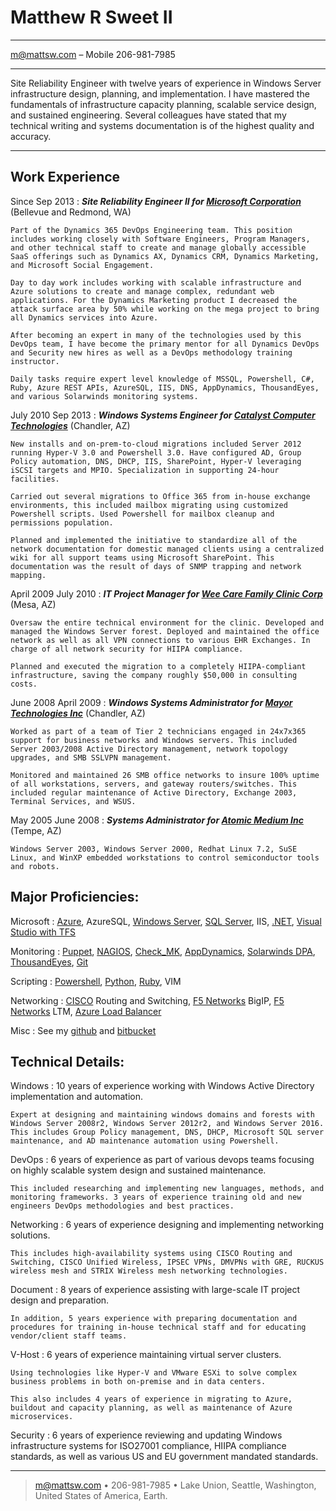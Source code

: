 Matthew R Sweet II
=========================

----

<m@mattsw.com> – Mobile 206-981-7985

----

Site Reliability Engineer with twelve years of experience in Windows Server infrastructure design, planning, and implementation. I have mastered the fundamentals of infrastructure capacity planning, scalable service design, and sustained engineering. Several colleagues have stated that my technical writing and systems documentation is of the highest quality and accuracy.

----

Work Experience
--------------------

Since Sep 2013
:   ***Site Reliability Engineer II for [Microsoft Corporation](https://www.microsoft.com/en-us/dynamics365/home/)***
    (Bellevue and Redmond, WA)

    Part of the Dynamics 365 DevOps Engineering team. This position includes working closely with Software Engineers, Program Managers, and other technical staff to create and manage globally accessible SaaS offerings such as Dynamics AX, Dynamics CRM, Dynamics Marketing, and Microsoft Social Engagement.
	
	Day to day work includes working with scalable infrastructure and Azure solutions to create and manage complex, redundant web applications. For the Dynamics Marketing product I decreased the attack surface area by 50% while working on the mega project to bring all Dynamics services into Azure.

	After becoming an expert in many of the technologies used by this DevOps team, I have become the primary mentor for all Dynamics DevOps and Security new hires as well as a DevOps methodology training instructor.
	
	Daily tasks require expert level knowledge of MSSQL, Powershell, C#, Ruby, Azure REST APIs, AzureSQL, IIS, DNS, AppDynamics, ThousandEyes, and various Solarwinds monitoring systems.

July 2010 Sep 2013
:   ***Windows Systems Engineer for [Catalyst Computer Technologies](http://www.cct247.com)***
    (Chandler, AZ)

    New installs and on-prem-to-cloud migrations included Server 2012 running Hyper-V 3.0 and Powershell 3.0. Have configured AD, Group Policy automation, DNS, DHCP, IIS, SharePoint, Hyper-V leveraging iSCSI targets and MPIO. Specialization in supporting 24-hour facilities.
    
    Carried out several migrations to Office 365 from in-house exchange environments, this included mailbox migrating using customized Powershell scripts. Used Powershell for mailbox cleanup and permissions population.

    Planned and implemented the initiative to standardize all of the network documentation for domestic managed clients using a centralized wiki for all support teams using Microsoft SharePoint. This documentation was the result of days of SNMP trapping and network mapping.

April 2009 July 2010
:   ***IT Project Manager for [Wee Care Family Clinic Corp]()***
    (Mesa, AZ)

    Oversaw the entire technical environment for the clinic. Developed and managed the Windows Server forest. Deployed and maintained the office network as well as all VPN connections to various EHR Exchanges. In charge of all network security for HIIPA compliance.
    
    Planned and executed the migration to a completely HIIPA-compliant infrastructure, saving the company roughly $50,000 in consulting costs.

June 2008 April 2009
:   ***Windows Systems Administrator for [Mayor Technologies Inc](https://www.networkingphoenix.com/organization/networking-group/mti-mayor-technologies-inc-tech-solutions/108280)*** 
    (Chandler, AZ)

    Worked as part of a team of Tier 2 technicians engaged in 24x7x365 support for business networks and Windows servers. This included Server 2003/2008 Active Directory management, network topology upgrades, and SMB SSLVPN management.

    Monitored and maintained 26 SMB office networks to insure 100% uptime of all workstations, servers, and gateway routers/switches. This included regular maintenance of Active Directory, Exchange 2003, Terminal Services, and WSUS.

May 2005 June 2008
:   ***Systems Administrator for [Atomic Medium Inc](http://www.atomicmedium.com)***
    (Tempe, AZ)
    
    Windows Server 2003, Windows Server 2000, Redhat Linux 7.2, SuSE Linux, and WinXP embedded workstations to control semiconductor tools and robots.

Major Proficiencies:
----------------------------------

Microsoft
:   [Azure](https://azure.microsoft.com/en-us/), AzureSQL, [Windows Server](https://www.microsoft.com/en-us/cloud-platform/windows-server), [SQL Server](https://www.microsoft.com/en-us/sql-server/sql-server-2016), IIS, [.NET](https://www.microsoft.com/net), [Visual Studio with TFS](https://www.visualstudio.com/tfs/)

Monitoring
:   [Puppet](https://puppet.com), [NAGIOS](https://www.nagios.org), [Check_MK](https://mathias-kettner.de/check_mk.html), [AppDynamics](https://www.appdynamics.com), [Solarwinds DPA](http://www.solarwinds.com/database-performance-monitoring-software), [ThousandEyes](https://www.thousandeyes.com), [Git](https://git-scm.com)

Scripting
:   [Powershell](https://github.com/powershell/powershell), [Python](https://www.python.org), [Ruby](https://www.ruby-lang.org/en/), VIM

Networking
:   [CISCO](http://www.cisco.com) Routing and Switching, [F5 Networks](https://f5.com) BigIP, [F5 Networks](https://f5.com) LTM, [Azure Load Balancer](https://docs.microsoft.com/en-us/azure/load-balancer/load-balancer-overview)

Misc
:   See my [github](https://github.com/thefence/resume) and [bitbucket](https://bitbucket.org/mattsw)

Technical Details:
----------------------------------

Windows
:   10 years of experience working with Windows Active Directory implementation and automation.

    Expert at designing and maintaining windows domains and forests with Windows Server 2008r2, Windows Server 2012r2, and Windows Server 2016. This includes Group Policy management, DNS, DHCP, Microsoft SQL server maintenance, and AD maintenance automation using Powershell.

DevOps
:   6 years of experience as part of various devops teams focusing on highly scalable system design and sustained maintenance.

    This included researching and implementing new languages, methods, and monitoring frameworks. 3 years of experience training old and new engineers DevOps methodologies and best practices.

Networking
:   6 years of experience designing and implementing networking solutions. 

    This includes high-availability systems using CISCO Routing and Switching, CISCO Unified Wireless, IPSEC VPNs, DMVPNs with GRE, RUCKUS wireless mesh and STRIX Wireless mesh networking technologies.

Document
:   8 years of experience assisting with large-scale IT project design and preparation.

    In addition, 5 years experience with preparing documentation and procedures for training in-house technical staff and for educating vendor/client staff teams.

V-Host
:   6 years of experience maintaining virtual server clusters. 

    Using technologies like Hyper-V and VMware ESXi to solve complex business problems in both on-premise and in data centers. 

    This also includes 4 years of experience in migrating to Azure, buildout and capacity planning, as well as maintenance of Azure microservices.

Security
:   6 years of experience reviewing and updating Windows infrastructure systems for ISO27001 compliance, HIIPA compliance standards, 
    as well as various US and EU government mandated standards.

----

> <m@mattsw.com> • 206-981-7985 •
> Lake Union, Seattle, Washington, United States of America, Earth.